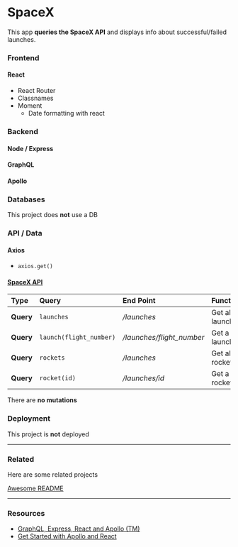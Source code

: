 # SpaceX

This app **queries the SpaceX API** and displays info about successful/failed launches.

### Frontend

#### React
- React Router
- Classnames
- Moment
    - Date formatting with react

### Backend

#### Node / Express

#### GraphQL

#### Apollo


### Databases

This project does **not** use a DB


### API / Data

#### Axios
- `axios.get()`

#### [SpaceX API](https://api.spacexdata.com/v3/)


| Type         | Query                   | End Point                 | Functionality       |
| :----------- | :---------------------- | :------------------------ | :------------------ |
| **Query**    | `launches`              | */launches*               | Get all launches    |
| **Query**    | `launch(flight_number)` | */launches/flight_number* | Get a single launch |
| **Query**    | `rockets`               | */launches*               | Get all rockets     |
| **Query**    | `rocket(id)`            | */launches/id*            | Get a single rocket |


There are **no mutations**


### Deployment

This project is **not** deployed

---

### Related

Here are some related projects

[Awesome README](https://github.com/matiassingers/awesome-readme)

---

### Resources
- [GraphQL, Express, React and Apollo (TM)](https://www.youtube.com/watch?v=SEMTj8w04Z8&list=PL7ylyjdMxsUPr2bq1xhPy9JKqfNpUI7VV&index=4)
- [Get Started with Apollo and React](https://www.apollographql.com/docs/react/get-started/)
